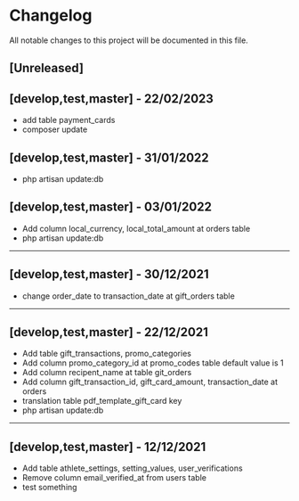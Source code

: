 # Changelog

All notable changes to this project will be documented in this file.

## [Unreleased]

## [develop,test,master] - 22/02/2023
- add table payment_cards
- composer update

## [develop,test,master] - 31/01/2022
- php artisan update:db

## [develop,test,master] - 03/01/2022
- Add column local_currency, local_total_amount at orders table
- php artisan update:db

---

## [develop,test,master] - 30/12/2021
- change order_date to transaction_date at gift_orders table

---

## [develop,test,master] - 22/12/2021

-   Add table gift_transactions, promo_categories
-   Add column promo_category_id at promo_codes table default value is 1
-   Add column recipent_name at table git_orders
-   Add column gift_transaction_id, gift_card_amount, transaction_date at orders
-   translation table pdf_template_gift_card key
-   php artisan update:db

---

## [develop,test,master] - 12/12/2021

- Add table athlete_settings, setting_values, user_verifications
- Remove column email_verified_at from users table
- test something
